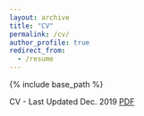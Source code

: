 ```yaml
---
layout: archive
title: "CV"
permalink: /cv/
author_profile: true
redirect_from:
  - /resume
---
```


{% include base_path %}

CV - Last Updated Dec. 2019 [PDF](/files/CV_Sanjeel.pdf)